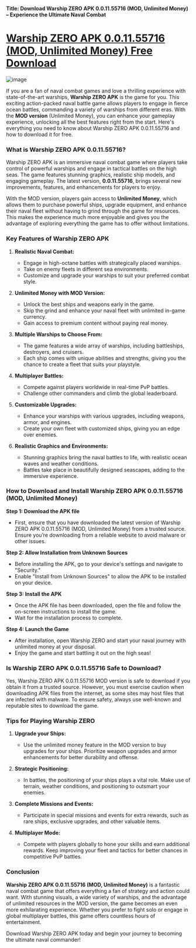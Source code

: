 **Title: Download Warship ZERO APK 0.0.11.55716 (MOD, Unlimited Money) – Experience the Ultimate Naval Combat**
# [Warship ZERO APK 0.0.11.55716 (MOD, Unlimited Money) Free Download](https://warship-zero.modfyp.com/)


![image](https://github.com/user-attachments/assets/a5a31704-f6ed-428e-9425-f0953c709798)

If you are a fan of naval combat games and love a thrilling experience with state-of-the-art warships, **Warship ZERO APK** is the game for you. This exciting action-packed naval battle game allows players to engage in fierce ocean battles, commanding a variety of warships from different eras. With the **MOD version** (Unlimited Money), you can enhance your gameplay experience, unlocking all the best features right from the start. Here's everything you need to know about Warship ZERO APK 0.0.11.55716 and how to download it for free.

### What is Warship ZERO APK 0.0.11.55716?

Warship ZERO APK is an immersive naval combat game where players take control of powerful warships and engage in tactical battles on the high seas. The game features stunning graphics, realistic ship models, and engaging gameplay. The latest version, **0.0.11.55716**, brings several new improvements, features, and enhancements for players to enjoy.

With the MOD version, players gain access to **Unlimited Money**, which allows them to purchase powerful ships, upgrade equipment, and enhance their naval fleet without having to grind through the game for resources. This makes the experience much more enjoyable and gives you the advantage of exploring everything the game has to offer without limitations.

### Key Features of Warship ZERO APK

1. **Realistic Naval Combat:**
   - Engage in high-octane battles with strategically placed warships.
   - Take on enemy fleets in different sea environments.
   - Customize and upgrade your warships to suit your preferred combat style.

2. **Unlimited Money with MOD Version:**
   - Unlock the best ships and weapons early in the game.
   - Skip the grind and enhance your naval fleet with unlimited in-game currency.
   - Gain access to premium content without paying real money.

3. **Multiple Warships to Choose From:**
   - The game features a wide array of warships, including battleships, destroyers, and cruisers.
   - Each ship comes with unique abilities and strengths, giving you the chance to create a fleet that suits your playstyle.

4. **Multiplayer Battles:**
   - Compete against players worldwide in real-time PvP battles.
   - Challenge other commanders and climb the global leaderboard.

5. **Customizable Upgrades:**
   - Enhance your warships with various upgrades, including weapons, armor, and engines.
   - Create your own fleet with customized ships, giving you an edge over enemies.

6. **Realistic Graphics and Environments:**
   - Stunning graphics bring the naval battles to life, with realistic ocean waves and weather conditions.
   - Battles take place in beautifully designed seascapes, adding to the immersive experience.

### How to Download and Install Warship ZERO APK 0.0.11.55716 (MOD, Unlimited Money)

**Step 1: Download the APK file**
- First, ensure that you have downloaded the latest version of Warship ZERO APK 0.0.11.55716 (MOD, Unlimited Money) from a trusted source. Ensure you’re downloading from a reliable website to avoid malware or other issues.

**Step 2: Allow Installation from Unknown Sources**
- Before installing the APK, go to your device's settings and navigate to "Security."
- Enable "Install from Unknown Sources" to allow the APK to be installed on your device.

**Step 3: Install the APK**
- Once the APK file has been downloaded, open the file and follow the on-screen instructions to install the game.
- Wait for the installation process to complete.

**Step 4: Launch the Game**
- After installation, open Warship ZERO and start your naval journey with unlimited money at your disposal.
- Enjoy the game and start battling it out on the high seas!

### Is Warship ZERO APK 0.0.11.55716 Safe to Download?

Yes, Warship ZERO APK 0.0.11.55716 MOD version is safe to download if you obtain it from a trusted source. However, you must exercise caution when downloading APK files from the internet, as some sites may host files that are infected with malware. To ensure safety, always use well-known and reputable sites to download the game.

### Tips for Playing Warship ZERO

1. **Upgrade your Ships:** 
   - Use the unlimited money feature in the MOD version to buy upgrades for your ships. Prioritize weapon upgrades and armor enhancements for better durability and offense.

2. **Strategic Positioning:** 
   - In battles, the positioning of your ships plays a vital role. Make use of terrain, weather conditions, and positioning to outsmart your enemies.

3. **Complete Missions and Events:** 
   - Participate in special missions and events for extra rewards, such as rare ships, exclusive upgrades, and other valuable items.

4. **Multiplayer Mode:** 
   - Compete with players globally to hone your skills and earn additional rewards. Keep improving your fleet and tactics for better chances in competitive PvP battles.

### Conclusion

**Warship ZERO APK 0.0.11.55716 (MOD, Unlimited Money)** is a fantastic naval combat game that offers everything a fan of strategy and action could want. With stunning visuals, a wide variety of warships, and the advantage of unlimited resources in the MOD version, the game becomes an even more exhilarating experience. Whether you prefer to fight solo or engage in global multiplayer battles, this game offers countless hours of entertainment.

Download Warship ZERO APK today and begin your journey to becoming the ultimate naval commander!
